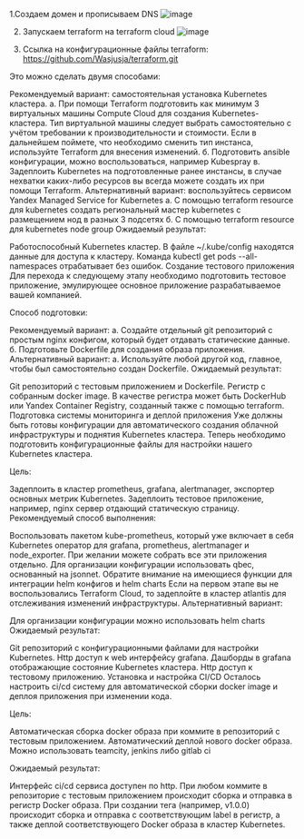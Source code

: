 

1.Создаем домен и прописываем DNS
![image](https://user-images.githubusercontent.com/91008731/189588264-7e147679-2836-4975-9273-eae7a46487d6.png)

2. Запускаем terraform на terraform cloud
![image](https://user-images.githubusercontent.com/91008731/189588527-8d9d7999-1247-47ec-99a1-cfc8e6a28c9d.png)

3. Ссылка на конфигурационные файлы terraform: https://github.com/Wasjusja/terraform.git





Это можно сделать двумя способами:

Рекомендуемый вариант: самостоятельная установка Kubernetes кластера.
а. При помощи Terraform подготовить как минимум 3 виртуальных машины Compute Cloud для создания Kubernetes-кластера. Тип виртуальной машины следует выбрать самостоятельно с учётом требовании к производительности и стоимости. Если в дальнейшем поймете, что необходимо сменить тип инстанса, используйте Terraform для внесения изменений.
б. Подготовить ansible конфигурации, можно воспользоваться, например Kubespray
в. Задеплоить Kubernetes на подготовленные ранее инстансы, в случае нехватки каких-либо ресурсов вы всегда можете создать их при помощи Terraform.
Альтернативный вариант: воспользуйтесь сервисом Yandex Managed Service for Kubernetes
а. С помощью terraform resource для kubernetes создать региональный мастер kubernetes с размещением нод в разных 3 подсетях
б. С помощью terraform resource для kubernetes node group
Ожидаемый результат:

Работоспособный Kubernetes кластер.
В файле ~/.kube/config находятся данные для доступа к кластеру.
Команда kubectl get pods --all-namespaces отрабатывает без ошибок.
Создание тестового приложения
Для перехода к следующему этапу необходимо подготовить тестовое приложение, эмулирующее основное приложение разрабатываемое вашей компанией.

Способ подготовки:

Рекомендуемый вариант:
а. Создайте отдельный git репозиторий с простым nginx конфигом, который будет отдавать статические данные.
б. Подготовьте Dockerfile для создания образа приложения.
Альтернативный вариант:
а. Используйте любой другой код, главное, чтобы был самостоятельно создан Dockerfile.
Ожидаемый результат:

Git репозиторий с тестовым приложением и Dockerfile.
Регистр с собранным docker image. В качестве регистра может быть DockerHub или Yandex Container Registry, созданный также с помощью terraform.
Подготовка cистемы мониторинга и деплой приложения
Уже должны быть готовы конфигурации для автоматического создания облачной инфраструктуры и поднятия Kubernetes кластера.
Теперь необходимо подготовить конфигурационные файлы для настройки нашего Kubernetes кластера.

Цель:

Задеплоить в кластер prometheus, grafana, alertmanager, экспортер основных метрик Kubernetes.
Задеплоить тестовое приложение, например, nginx сервер отдающий статическую страницу.
Рекомендуемый способ выполнения:

Воспользовать пакетом kube-prometheus, который уже включает в себя Kubernetes оператор для grafana, prometheus, alertmanager и node_exporter. При желании можете собрать все эти приложения отдельно.
Для организации конфигурации использовать qbec, основанный на jsonnet. Обратите внимание на имеющиеся функции для интеграции helm конфигов и helm charts
Если на первом этапе вы не воспользовались Terraform Cloud, то задеплойте в кластер atlantis для отслеживания изменений инфраструктуры.
Альтернативный вариант:

Для организации конфигурации можно использовать helm charts
Ожидаемый результат:

Git репозиторий с конфигурационными файлами для настройки Kubernetes.
Http доступ к web интерфейсу grafana.
Дашборды в grafana отображающие состояние Kubernetes кластера.
Http доступ к тестовому приложению.
Установка и настройка CI/CD
Осталось настроить ci/cd систему для автоматической сборки docker image и деплоя приложения при изменении кода.

Цель:

Автоматическая сборка docker образа при коммите в репозиторий с тестовым приложением.
Автоматический деплой нового docker образа.
Можно использовать teamcity, jenkins либо gitlab ci

Ожидаемый результат:

Интерфейс ci/cd сервиса доступен по http.
При любом коммите в репозиторие с тестовым приложением происходит сборка и отправка в регистр Docker образа.
При создании тега (например, v1.0.0) происходит сборка и отправка с соответствующим label в регистр, а также деплой соответствующего Docker образа в кластер Kubernetes.
